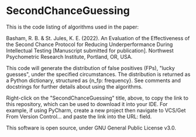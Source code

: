 # SecondChanceGuessing
This is the code listing of algorithms used in the paper:

Basham, R. B. & St. Jules, K. E. (2022). An Evaluation of the Effectiveness of the Second Chance Protocol for Reducing Underperformance During Intellectual Testing [Manuscript submitted for publication]. Northwest Psychometric Research Institute, Portland, OR, USA.

This code will generate the distribution of false positives (FPs), "lucky guesses", under the specified circumstances. The distribution is returned as a Python dictionary, structured as {n_fp: frequency}. See comments and docstrings for further details about using the algorithms.

Right-click on the "SecondChanceGuessing" title, above, to copy the link to this repository, which can be used to download it into your IDE. For example, if using PyCharm, create a new project then navigate to VCS/Get From Version Control... and paste the link into the URL: field.

This software is open source, under GNU General Public License v3.0.
